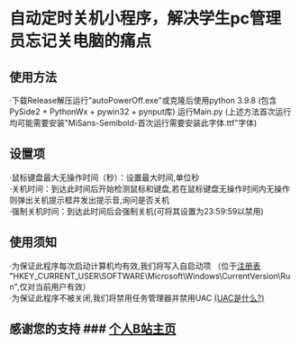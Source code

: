 # 自动定时关机小程序，解决学生pc管理员忘记关电脑的痛点

## 使用方法<br>
·下载Release解压运行"autoPowerOff.exe"或克隆后使用python 3.9.8 (包含PySide2 + PythonWx + pywin32 + pynput库) 运行Main.py (上述方法首次运行均可能需要安装"MiSans-Semibold-首次运行需要安装此字体.ttf"字体)


## 设置项<br>
·鼠标键盘最大无操作时间（秒）：设置最大时间,单位秒<br>
·关机时间：到达此时间后开始检测鼠标和键盘,若在鼠标键盘无操作时间内无操作则弹出关机提示框并发出提示音,询问是否关机<br>
·强制关机时间：到达此时间后会强制关机(可将其设置为23:59:59以禁用)<br>

## 使用须知<br>
·为保证此程序每次启动计算机均有效,我们将写入自启动项 （位于[注册表](https://docs.microsoft.com/zh-cn/windows/win32/sysinfo/registry) "HKEY_CURRENT_USER\SOFTWARE\Microsoft\Windows\CurrentVersion\Run",仅对当前用户有效）<br>
·为保证此程序不被关闭,我们将禁用任务管理器并禁用UAC [(UAC是什么?)](https://docs.microsoft.com/zh-cn/windows/security/identity-protection/user-account-control/how-user-account-control-works)<br>

## 感谢您的支持 ### [个人B站主页](https://space.bilibili.com/687039517)
